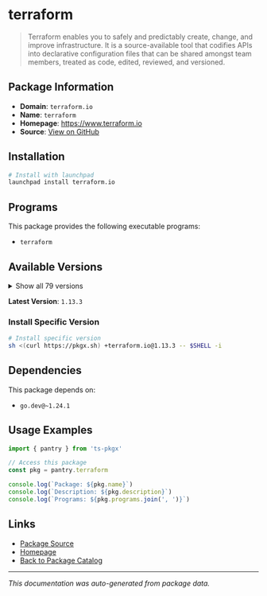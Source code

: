 # terraform

> Terraform enables you to safely and predictably create, change, and improve infrastructure. It is a source-available tool that codifies APIs into declarative configuration files that can be shared amongst team members, treated as code, edited, reviewed, and versioned.

## Package Information

- **Domain**: `terraform.io`
- **Name**: `terraform`
- **Homepage**: https://www.terraform.io
- **Source**: [View on GitHub](https://github.com/pkgxdev/pantry/tree/main/projects/terraform.io/package.yml)

## Installation

```bash
# Install with launchpad
launchpad install terraform.io
```

## Programs

This package provides the following executable programs:

- `terraform`

## Available Versions

<details>
<summary>Show all 79 versions</summary>

- `1.13.3`, `1.13.2`, `1.13.1`, `1.13.0`, `1.12.2`
- `1.12.1`, `1.12.0`, `1.11.4`, `1.11.3`, `1.11.2`
- `1.11.1`, `1.11.0`, `1.10.5`, `1.10.4`, `1.10.3`
- `1.10.2`, `1.10.1`, `1.10.0`, `1.9.8`, `1.9.7`
- `1.9.6`, `1.9.5`, `1.9.4`, `1.9.3`, `1.9.2`
- `1.9.1`, `1.9.0`, `1.8.5`, `1.8.4`, `1.8.3`
- `1.8.2`, `1.8.1`, `1.8.0`, `1.7.5`, `1.7.4`
- `1.7.3`, `1.7.2`, `1.7.1`, `1.7.0`, `1.6.6`
- `1.6.5`, `1.6.4`, `1.6.3`, `1.6.2`, `1.6.1`
- `1.6.0`, `1.5.7`, `1.5.6`, `1.5.4`, `1.5.3`
- `1.5.2`, `1.5.1`, `1.5.0`, `1.4.7`, `1.4.6`
- `1.4.5`, `1.4.4`, `1.4.3`, `1.4.2`, `1.4.1`
- `1.4.0`, `1.3.10`, `1.3.9`, `1.2.9`, `1.1.7`
- `1.1.0`, `1.0.0`, `0.14.11`, `0.14.5`, `0.13.7`
- `0.13.5`, `0.13.4`, `0.12.31`, `0.12.26`, `0.12.24`
- `0.12.20`, `0.12.6`, `0.12.0`, `0.11.12`

</details>

**Latest Version**: `1.13.3`

### Install Specific Version

```bash
# Install specific version
sh <(curl https://pkgx.sh) +terraform.io@1.13.3 -- $SHELL -i
```

## Dependencies

This package depends on:

- `go.dev@~1.24.1`

## Usage Examples

```typescript
import { pantry } from 'ts-pkgx'

// Access this package
const pkg = pantry.terraform

console.log(`Package: ${pkg.name}`)
console.log(`Description: ${pkg.description}`)
console.log(`Programs: ${pkg.programs.join(', ')}`)
```

## Links

- [Package Source](https://github.com/pkgxdev/pantry/tree/main/projects/terraform.io/package.yml)
- [Homepage](https://www.terraform.io)
- [Back to Package Catalog](../../package-catalog.md)

---

*This documentation was auto-generated from package data.*
